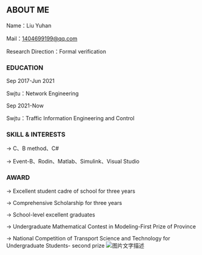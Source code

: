 ## ABOUT ME

Name：Liu Yuhan

Mail：1404699199@qq.com

Research Direction：Formal verification

### EDUCATION

Sep 2017-Jun 2021   

Swjtu：Network Engineering

Sep 2021-Now        

Swjtu：Traffic Information Engineering and Control

### SKILL & INTERESTS

->	C、B method、C#

->  Event-B、Rodin、Matlab、Simulink、Visual Studio

### AWARD

->	Excellent student cadre of school for three years

->	Comprehensive Scholarship for three years

->	School-level excellent graduates

->	Undergraduate Mathematical Contest in Modeling-First Prize of Province

->	National Competition of Transport Science and Technology for Undergraduate Students- second prize
![图片文字描述](https://github.com/buckyyyy/buckyyyy.github.com/blob/gh-pages/QQ%E5%9B%BE%E7%89%8720211018164823.jpg)

